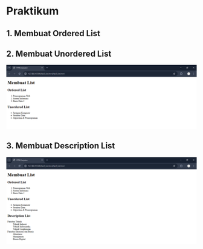 # Praktikum
## 1. Membuat Ordered List

## 2. Membuat Unordered List
![image](img/aa.png)

## 3. Membuat Description List
![image](img/aaa.png)

